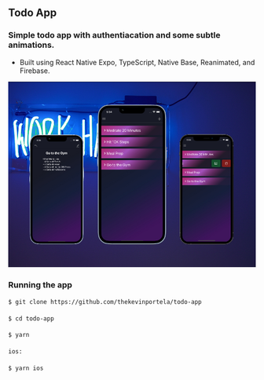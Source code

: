 ## Todo App

### Simple todo app with authentiacation and some subtle animations.

- Built using React Native Expo, TypeScript, Native Base, Reanimated, and Firebase.

<img src="screenshots/TodoApp.jpeg" />

### Running the app

```sh
$ git clone https://github.com/thekevinportela/todo-app

$ cd todo-app

$ yarn

ios:

$ yarn ios
```
